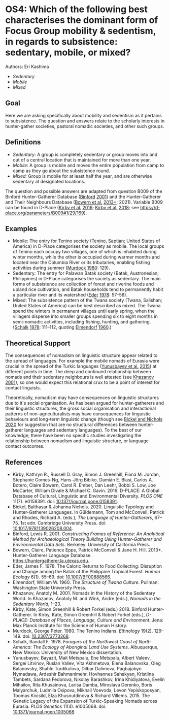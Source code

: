 # OS4: Which of the following best characterises the dominant form of Focus Group mobility & sedentism, in regards to subsistence: sedentary, mobile, or mixed?

Authors: Eri Kashima
- *Sedentary*
- *Mobile*
- *Mixed*
## Goal

Here we are asking specifically about mobility and sedentism as it pertains to subsistence. The question and answers relate to the scholarly interests in hunter-gather societies, pastoral nomadic societies, and other such groups.


## Definitions

- *Sedentary:* A group is completely sedentary or group moves into and out of a central location that is maintained for more than one year.
- *Mobile*: A group is mobile and moves the entire population from camp to camp as they go about the subsistence round.
- *Mixed:* Group is mobile for at least half the year, and are otherwise sedentary at designated locations.


The question and possible answers are adapted from question B009 of the Binford Hunter-Gatherer Database ([Binford](#source-Binford2001) [2001](#source-Binford2001)) and the Hunter-Gatherer and Their Neighbours Database ([Bowern et al.](#source-BowernEtAl2013) [2013+](#source-BowernEtAl2013); 2021). Variable B009 can be found in D-Place ([Kirby et al.](#source-KirbyEtAl2016) [2016](#source-KirbyEtAl2016); [Kirby et al.](#source-KirbyEtAl2018b) [2018](#source-KirbyEtAl2018b); see https://d-place.org/parameters/B009#1/29/169).


## Examples

- Mobile: The entry for Tenino society (Tenino, Saptian; United States of America) in D-Place categorises the society as mobile. The local groups of Tenino each occupy two villages, one of which is inhabited during winter months, while the other is occupied during warmer months and located near the Columbia River or its tributaries, enabling fishing activities during summer ([Murdock](#source-Murdock1980) [1980](#source-Murdock1980): 129).
- Sedentary: The entry for Palawan Batak society (Batak, Austronesian; Philippines) in D-Place categorises the society as sedentary. The main forms of subsistence are collection of forest and riverine foods and upland rice cultivation, and Batak households tend to permanently habit a particular river and its watershed ([Eder](#source-Eder1978) [1978](#source-Eder1978): 57–58).
- Mixed: The subsistence pattern of the Twana society (Twana, Salishan; United States of America) can be best described as mixed. The Twana spend the winters in permanent villages until early spring, when the villagers disperse into smaller groups spending six to eight months in semi-nomadic activities, including fishing, hunting, and gathering. ([Schalk](#source-Schalk1978) [1978](#source-Schalk1978): 111–112, quoting [Elmendorf](#source-Elmendorf1960) [1960](#source-Elmendorf1960).)


## Theoretical Support

The consequences of nomadism on linguistic structure appear related to the spread of languages. For example the mobile nomads of Eurasia were crucial in the spread of the Turkic languages ([Yunusbayev et al.](#source-YunusbayevEtAl2015) [2015](#source-YunusbayevEtAl2015)) at different points in time. The deep and continued relationship between nomads and their sedentary neighbours is well attested (see [Khazanov](#source-Khazanov2001) [2001](#source-Khazanov2001)), so one would expect this relational crux to be a point of interest for contact linguists.

Theoretically, nomadism may have consequences on linguistic structures due to it's social organisation. As has been argued for hunter-gatherers and their linguistic structures, the gross social organisation and interactional patterns of non-agriculturalists may have consequences for linguistic behaviours and long-term linguistic change (though see [Bickel and Nichols](#source-BickelNichols2020) [2020](#source-BickelNichols2020) for suggestion that are no structural differences between hunter-gatherer languages and sedentary languages). To the best of our knowledge, there have been no specific studies investigating the relationship between nomadism and linguistic structure, or language contact outcomes.
## References

- <a id="source-KirbyEtAl2016"> </a>Kirby, Kathryn R., Russell D. Gray, Simon J. Greenhill, Fiona M. Jordan, Stephanie Gomes-Ng, Hans-Jörg Bibiko, Damián E. Blasi, Carlos A. Botero, Claire Bowern, Carol R. Ember, Dan Leehr, Bobbi S. Low, Joe McCarter, William Divale & Michael C. Gavin. 2016. D-PLACE: A Global Database of Cultural, Linguistic and Environmental Diversity. _PLOS ONE_ 11(7). e0158391. doi: [10.1371/journal.pone.0158391](https://doi.org/10.1371/journal.pone.0158391).
- <a id="source-BickelNichols2020"> </a>Bickel, Balthasar & Johanna Nichols. 2020. Linguistic Typology and Hunter-Gatherer Languages. In Güldemann, Tom and McConvell, Patrick and Rhodes, Richard A. (eds.), _The Language of Hunter-Gatherers_, 67–75. 1st edn. Cambridge University Press. doi: [10.1017/9781139026208.004](https://doi.org/10.1017/9781139026208.004).
- <a id="source-Binford2001"> </a>Binford, Lewis R. 2001. _Constructing Frames of Reference: An Analytical Method for Archaeological Theory Building Using Hunter-Gatherer and Environmental Data Sets_. Berkeley: University of California Press.
- <a id="source-BowernEtAl2013"> </a>Bowern, Claire, Patience Epps, Patrick McConvell & Jane H. Hill. 2013+. Hunter-Gatherer Language Database. https://huntergatherer.la.utexas.edu.
- <a id="source-Eder1978"> </a>Eder, James F. 1978. The Caloric Returns to Food Collecting: Disruption and Change among the Batak of the Philippine Tropical Forest. _Human Ecology_ 6(1). 55–69. doi: [10.1007/BF00888566](https://doi.org/10.1007/BF00888566).
- <a id="source-Elmendorf1960"> </a>Elmendorf, William W. 1960. _The Structure of Twana Culture_. Pullman: Washington State University Press.
- <a id="source-Khazanov2001"> </a>Khazanov, Anatoly M. 2001. Nomads in the History of the Sedentary World. In Khazanov, Anatoly M. and Wink, Andre (eds.), _Nomads in the Sedentary World_, 1–23.
- <a id="source-KirbyEtAl2018b"> </a>Kirby, Kate, Simon Greenhill & Robert Forkel (eds.) 2018. Binford Hunter-Gatherer. In Kirby, Kate, Simon Greenhill & Robert Forkel (eds.), _D-PLACE: Database of Places, Language, Culture and Environment_. Jena: Max Planck Institute for the Science of Human History.
- <a id="source-Murdock1980"> </a>Murdock, George Peter. 1980. The Tenino Indians. _Ethnology_ 19(2). 129–149. doi: [10.2307/3773268](https://doi.org/10.2307/3773268).
- <a id="source-Schalk1978"> </a>Schalk, Randall F. 1978. _Foragers of the Northwest Coast of North America: The Ecology of Aboriginal Land Use Systems_. Albuquerque, New Mexico: University of New Mexico dissertation.
- <a id="source-YunusbayevEtAl2015"> </a>Yunusbayev, Bayazit, Mait Metspalu, Ene Metspalu, Albert Valeev, Sergei Litvinov, Ruslan Valiev, Vita Akhmetova, Elena Balanovska, Oleg Balanovsky, Shahlo Turdikulova, Dilbar Dalimova, Pagbajabyn Nymadawa, Ardeshir Bahmanimehr, Hovhannes Sahakyan, Kristiina Tambets, Sardana Fedorova, Nikolay Barashkov, Irina Khidiyatova, Evelin Mihailov, Rita Khusainova, Larisa Damba, Miroslava Derenko, Boris Malyarchuk, Ludmila Osipova, Mikhail Voevoda, Levon Yepiskoposyan, Toomas Kivisild, Elza Khusnutdinova & Richard Villems. 2015. The Genetic Legacy of the Expansion of Turkic-Speaking Nomads across Eurasia. _PLOS Genetics_ 11(4). e1005068. doi: [10.1371/journal.pgen.1005068](https://doi.org/10.1371/journal.pgen.1005068).
